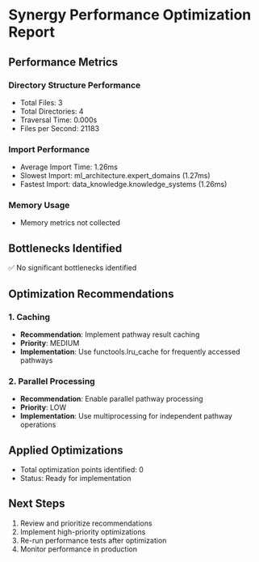 # Synergy Performance Optimization Report

## Performance Metrics

### Directory Structure Performance
- Total Files: 3
- Total Directories: 4
- Traversal Time: 0.000s
- Files per Second: 21183

### Import Performance
- Average Import Time: 1.26ms
- Slowest Import: ml_architecture.expert_domains (1.27ms)
- Fastest Import: data_knowledge.knowledge_systems (1.26ms)

### Memory Usage
- Memory metrics not collected

## Bottlenecks Identified

✅ No significant bottlenecks identified

## Optimization Recommendations

### 1. Caching
- **Recommendation**: Implement pathway result caching
- **Priority**: MEDIUM
- **Implementation**: Use functools.lru_cache for frequently accessed pathways

### 2. Parallel Processing
- **Recommendation**: Enable parallel pathway processing
- **Priority**: LOW
- **Implementation**: Use multiprocessing for independent pathway operations

## Applied Optimizations
- Total optimization points identified: 0
- Status: Ready for implementation

## Next Steps
1. Review and prioritize recommendations
2. Implement high-priority optimizations
3. Re-run performance tests after optimization
4. Monitor performance in production

